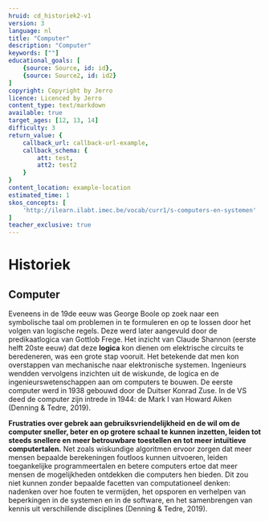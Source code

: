 ```yaml
---
hruid: cd_historiek2-v1
version: 3
language: nl
title: "Computer"
description: "Computer"
keywords: [""]
educational_goals: [
    {source: Source, id: id}, 
    {source: Source2, id: id2}
]
copyright: Copyright by Jerro
licence: Licenced by Jerro
content_type: text/markdown
available: true
target_ages: [12, 13, 14]
difficulty: 3
return_value: {
    callback_url: callback-url-example,
    callback_schema: {
        att: test,
        att2: test2
    }
}
content_location: example-location
estimated_time: 1
skos_concepts: [
    'http://ilearn.ilabt.imec.be/vocab/curr1/s-computers-en-systemen'
]
teacher_exclusive: true
---
```


# Historiek

## Computer 
Eveneens in de 19de eeuw was George Boole op zoek naar een symbolische taal om problemen in te formuleren en op te lossen door het volgen van logische regels. Deze werd later aangevuld door de predikaatlogica van Gottlob Frege. Het inzicht van Claude Shannon (eerste helft 20ste eeuw) dat deze **logica** kon dienen om elektrische circuits te beredeneren, was een grote stap vooruit. Het betekende dat men kon overstappen van mechanische naar elektronische systemen. Ingenieurs wendden vervolgens inzichten uit de wiskunde, de logica en de ingenieurswetenschappen aan om computers te bouwen. De eerste computer werd in 1938 gebouwd door de Duitser Konrad Zuse. In de VS deed de computer zijn intrede in 1944: de Mark I van Howard Aiken (Denning & Tedre, 2019). 

**Frustraties over gebrek aan gebruiksvriendelijkheid en de wil om de computer sneller, beter en op grotere schaal te kunnen inzetten, leiden tot steeds snellere en meer betrouwbare toestellen en tot meer intuïtieve computertalen.** Net zoals wiskundige algoritmen ervoor zorgen dat meer mensen bepaalde berekeningen foutloos kunnen uitvoeren, leiden toegankelijke programmeertalen en betere computers ertoe dat meer mensen de mogelijkheden ontdekken die computers hen bieden. Dit zou niet kunnen zonder bepaalde facetten van computationeel denken: nadenken over hoe fouten te vermijden, het opsporen en verhelpen van beperkingen in de systemen en in de software, en het samenbrengen van kennis uit verschillende disciplines (Denning & Tedre, 2019).